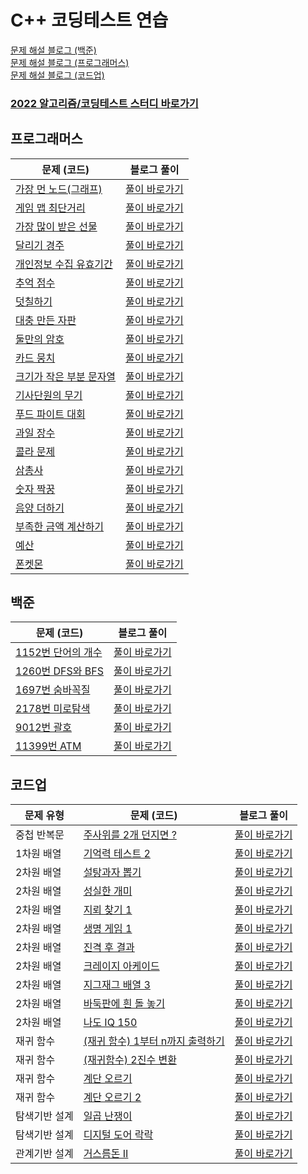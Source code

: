# C++ 코딩테스트 연습
[문제 해설 블로그 (백준)](https://deff-dev.tistory.com/category/%EC%BD%94%EB%94%A9%ED%85%8C%EC%8A%A4%ED%8A%B8/%EB%B0%B1%EC%A4%80)  <br/>
[문제 해설 블로그 (프로그래머스)](https://deff-dev.tistory.com/category/%EC%BD%94%EB%94%A9%ED%85%8C%EC%8A%A4%ED%8A%B8/%ED%94%84%EB%A1%9C%EA%B7%B8%EB%9E%98%EB%A8%B8%EC%8A%A4)  <br/>
[문제 해설 블로그 (코드업)](https://deff-dev.tistory.com/category/%EC%BD%94%EB%94%A9%ED%85%8C%EC%8A%A4%ED%8A%B8/%EC%BD%94%EB%93%9C%EC%97%85)  <br/>  
### [2022 알고리즘/코딩테스트 스터디 바로가기](https://github.com/JeongHPark/2022-Algorithm-Study/tree/jsd)  <br/>


## 프로그래머스
|문제 (코드)|블로그 풀이|
|----|----|
|[가장 먼 노드(그래프)](https://github.com/seungdo1234/CodingTestPractice/blob/main/Programmers/%EA%B7%B8%EB%9E%98%ED%94%84/%EA%B0%80%EC%9E%A5%20%EB%A8%BC%20%EB%85%B8%EB%93%9C.cpp)|[풀이 바로가기](https://github.com/seungdo1234/CodingTestPractice/tree/main/Programmers/%EA%B7%B8%EB%9E%98%ED%94%84)|
|[게임 맵 최단거리](https://github.com/seungdo1234/CodingTestPractice/blob/main/Programmers/%EA%B2%8C%EC%9E%84%20%EB%A7%B5%20%EC%B5%9C%EB%8B%A8%EA%B1%B0%EB%A6%AC/%EA%B2%8C%EC%9E%84%20%EB%A7%B5%20%EC%B5%9C%EB%8B%A8%EA%B1%B0%EB%A6%AC.cpp)|[풀이 바로가기](https://deff-dev.tistory.com/12)|
|[가장 많이 받은 선물](https://github.com/seungdo1234/CodingTestPractice/blob/main/Programmers/%EA%B0%80%EC%9E%A5%20%EB%A7%8E%EC%9D%B4%20%EB%B0%9B%EC%9D%80%20%EC%84%A0%EB%AC%BC/%EA%B0%80%EC%9E%A5%20%EB%A7%8E%EC%9D%B4%20%EB%B0%9B%EC%9D%80%20%EC%84%A0%EB%AC%BC.cpp)|[풀이 바로가기](https://deff-dev.tistory.com/18)|  
|[달리기 경주](https://github.com/seungdo1234/CodingTestPractice/blob/main/Programmers/%EB%8B%AC%EB%A6%AC%EA%B8%B0%20%EA%B2%BD%EC%A3%BC/%EB%8B%AC%EB%A6%AC%EA%B8%B0%20%EA%B2%BD%EC%A3%BC.cpp)|[풀이 바로가기](https://deff-dev.tistory.com/19)|  
|[개인정보 수집 유효기간](https://github.com/seungdo1234/CodingTestPractice/blob/main/Programmers/%EA%B0%9C%EC%9D%B8%EC%A0%95%EB%B3%B4%20%EC%88%98%EC%A7%91%20%EC%9C%A0%ED%9A%A8%EA%B8%B0%EA%B0%84/%EA%B0%9C%EC%9D%B8%EC%A0%95%EB%B3%B4%20%EC%88%98%EC%A7%91%20%EC%9C%A0%ED%9A%A8%EA%B8%B0%EA%B0%84.cpp) |[풀이 바로가기](https://deff-dev.tistory.com/22)|
|[추억 점수](https://github.com/seungdo1234/CodingTestPractice/blob/main/Programmers/%EC%B6%94%EC%96%B5%20%EC%A0%90%EC%88%98/%EC%B6%94%EC%96%B5%EC%A0%90%EC%88%98.cpp)|  [풀이 바로가기](https://deff-dev.tistory.com/23)|  
|[덧칠하기](https://github.com/seungdo1234/CodingTestPractice/blob/main/Programmers/%EB%8D%A7%EC%B9%A0%ED%95%98%EA%B8%B0/%EB%8D%A7%EC%B9%A0%ED%95%98%EA%B8%B0.cpp)  |[풀이 바로가기](https://deff-dev.tistory.com/24)| 
|[대충 만든 자판](https://github.com/seungdo1234/CodingTestPractice/blob/main/Programmers/%EB%8C%80%EC%B6%A9%20%EB%A7%8C%EB%93%A0%20%EC%9E%90%ED%8C%90/%EB%8C%80%EC%B6%A9%20%EB%A7%8C%EB%93%A0%20%EC%9E%90%ED%8C%90.cpp) | [풀이 바로가기](https://deff-dev.tistory.com/18) | 
|[둘만의 암호](https://github.com/seungdo1234/CodingTestPractice/blob/main/Programmers/%EB%91%98%EB%A7%8C%EC%9D%98%20%EC%95%94%ED%98%B8/%EB%91%98%EB%A7%8C%EC%9D%98%20%EC%95%94%ED%98%B8.cpp) | [풀이 바로가기](https://deff-dev.tistory.com/29) | 
|[카드 뭉치](https://github.com/seungdo1234/CodingTestPractice/blob/main/Programmers/%20%EC%B9%B4%EB%93%9C%20%EB%AD%89%EC%B9%98/%EC%B9%B4%EB%93%9C%20%EB%AD%89%EC%B9%98.cpp) | [풀이 바로가기](https://deff-dev.tistory.com/30) | 
|[크기가 작은 부분 문자열](https://github.com/seungdo1234/CodingTestPractice/blob/main/Programmers/%ED%81%AC%EA%B8%B0%EA%B0%80%20%EC%9E%91%EC%9D%80%20%EB%AC%B8%EC%9E%90%EC%97%B4/%ED%81%AC%EA%B8%B0%EA%B0%80%20%EC%9E%91%EC%9D%80%20%EB%AC%B8%EC%9E%90%EC%97%B4.cpp) | [풀이 바로가기](https://deff-dev.tistory.com/34) | 
|[기사단원의 무기](https://github.com/seungdo1234/CodingTestPractice/blob/main/Programmers/%EA%B8%B0%EC%82%AC%EB%8B%A8%EC%9B%90%EC%9D%98%20%EB%AC%B4%EA%B8%B0/%EA%B8%B0%EC%82%AC%EB%8B%A8%EC%9B%90%EC%9D%98%20%EB%AC%B4%EA%B8%B0.cpp) | [풀이 바로가기](https://deff-dev.tistory.com/35) | 
|[푸드 파이트 대회](https://github.com/seungdo1234/CodingTestPractice/blob/main/Programmers/%ED%91%B8%EB%93%9C%20%ED%8C%8C%EC%9D%B4%ED%8A%B8%20%EB%8C%80%ED%9A%8C/%ED%91%B8%EB%93%9C%20%ED%8C%8C%EC%9D%B4%ED%8A%B8%20%EB%8C%80%ED%9A%8C.cpp) | [풀이 바로가기](https://deff-dev.tistory.com/42) | 
|[과일 장수](https://github.com/seungdo1234/CodingTestPractice/blob/main/Programmers/%EA%B3%BC%EC%9D%BC%20%EC%9E%A5%EC%88%98/%EA%B3%BC%EC%9D%BC%20%EC%9E%A5%EC%88%98.cpp  ) | [풀이 바로가기](https://deff-dev.tistory.com/44) | 
|[콜라 문제](https://github.com/seungdo1234/CodingTestPractice/blob/main/Programmers/%EC%BD%9C%EB%9D%BC%20%EB%AC%B8%EC%A0%9C/%EC%BD%9C%EB%9D%BC%20%EB%AC%B8%EC%A0%9C.cpp) | [풀이 바로가기](https://deff-dev.tistory.com/46) | 
|[삼총사](https://github.com/seungdo1234/CodingTestPractice/blob/main/Programmers/%EC%82%BC%EC%B4%9D%EC%82%AC/%EC%82%BC%EC%B4%9D%EC%82%AC.cpp) | [풀이 바로가기](https://deff-dev.tistory.com/47) | 
|[숫자 짝꿍](https://github.com/seungdo1234/CodingTestPractice/blob/main/Programmers/%EC%88%AB%EC%9E%90%20%EC%A7%9D%EA%BF%8D/%EC%88%AB%EC%9E%90%20%EC%A7%9D%EA%BF%8D.cpp) | [풀이 바로가기](https://deff-dev.tistory.com/45) | 
|[음양 더하기](https://github.com/seungdo1234/CodingTestPractice/blob/main/Programmers/%EC%9D%8C%EC%96%91%20%EB%8D%94%ED%95%98%EA%B8%B0/%EC%9D%8C%EC%96%91%20%EB%8D%94%ED%95%98%EA%B8%B0.cpp) | [풀이 바로가기](https://deff-dev.tistory.com/49) | 
|[부족한 금액 계산하기](https://github.com/seungdo1234/CodingTestPractice/blob/main/Programmers/%EB%B6%80%EC%A1%B1%ED%95%9C%20%EA%B8%88%EC%95%A1%20%EA%B3%84%EC%82%B0%ED%95%98%EA%B8%B0/%EB%B6%80%EC%A1%B1%ED%95%9C%20%EA%B8%88%EC%95%A1%20%EA%B3%84%EC%82%B0%ED%95%98%EA%B8%B0.cpp) | [풀이 바로가기](https://deff-dev.tistory.com/112) | 
|[예산](https://github.com/seungdo1234/CodingTestPractice/blob/main/Programmers/%EC%98%88%EC%82%B0/%EC%98%88%EC%82%B0.cpp) | [풀이 바로가기](https://deff-dev.tistory.com82) | 
|[폰켓몬](https://github.com/seungdo1234/CodingTestPractice/blob/main/Programmers/%ED%8F%B0%EC%BC%93%EB%AA%AC/%ED%8F%B0%EC%BC%93%EB%AA%AC.cpp) | [풀이 바로가기](https://deff-dev.tistory.com82) | 

## 백준
|문제 (코드)|블로그 풀이|
|----|----|
|[1152번 단어의 개수](https://github.com/seungdo1234/CodingTestPractice/blob/main/Baekjoon/1152%EB%B2%88%20%EB%8B%A8%EC%96%B4%EC%9D%98%20%EA%B0%9C%EC%88%98/%EB%8B%A8%EC%96%B4%EC%9D%98%20%EA%B0%9C%EC%88%98.cpp)| [풀이 바로가기](https://deff-dev.tistory.com/11) | 
|[1260번 DFS와 BFS](https://github.com/seungdo1234/CodingTestPractice/blob/main/Baekjoon/1260%EB%B2%88%20DFS%EC%99%80%20BFS/DFS%EC%99%80%20BFS.cpp)|[풀이 바로가기](https://deff-dev.tistory.com/13)|  
|[1697번 숨바꼭질](https://github.com/seungdo1234/CodingTestPractice/blob/main/Baekjoon/1697%EB%B2%88%20%EC%88%A8%EB%B0%94%EA%BC%AD%EC%A7%88/1697%EB%B2%88%20%EC%88%A8%EB%B0%94%EA%BC%AD%EC%A7%88.cpp)| [풀이 바로가기](https://deff-dev.tistory.com/14)  |
|[2178번 미로탐색](https://github.com/seungdo1234/CodingTestPractice/blob/main/Baekjoon/2178%EB%B2%88%20%EB%AF%B8%EB%A1%9C%ED%83%90%EC%83%89/2178%EB%B2%88%20%EB%AF%B8%EB%A1%9C%ED%83%90%EC%83%89.cpp) |[풀이 바로가기](https://deff-dev.tistory.com/17)  |
|[9012번 괄호](https://github.com/seungdo1234/CodingTestPractice/blob/main/Baekjoon/9012%EB%B2%88%20%EA%B4%84%ED%98%B8/9012%EB%B2%88%20%EA%B4%84%ED%98%B8.cpp)  | [풀이 바로가기](https://deff-dev.tistory.com/16)  |
|[11399번 ATM](https://github.com/seungdo1234/CodingTestPractice/blob/main/Baekjoon/11399%EB%B2%88%20ATM/11399%EB%B2%88%20ATM.cpp)| [풀이 바로가기](https://deff-dev.tistory.com/15)|  




## 코드업
|문제 유형|문제 (코드)|블로그 풀이|
|----|----|----|
|중첩 반복문|[주사위를 2개 던지면 ?](https://github.com/seungdo1234/CodingTestPractice/blob/main/CodeUp/%EC%A4%91%EC%B2%A9%20%EB%B0%98%EB%B3%B5%EB%AC%B8/%EC%A3%BC%EC%82%AC%EC%9C%84%EB%A5%BC%202%EA%B0%9C%20%EB%8D%98%EC%A7%80%EB%A9%B4%3F.cpp)| [풀이 바로가기](https://deff-dev.tistory.com/59) | 
|1차원 배열|[기억력 테스트 2](https://github.com/seungdo1234/CodingTestPractice/blob/main/CodeUp/1%EC%B0%A8%EC%9B%90%20%EB%B0%B0%EC%97%B4/%EA%B8%B0%EC%96%B5%EB%A0%A5%20%ED%85%8C%EC%8A%A4%ED%8A%B8%202.cpp)| [풀이 바로가기](https://deff-dev.tistory.com/74) |
|2차원 배열|[설탕과자 뽑기](https://github.com/seungdo1234/CodingTestPractice/blob/main/CodeUp/2%EC%B0%A8%EC%9B%90%20%EB%B0%B0%EC%97%B4/%EC%84%A4%ED%83%95%EA%B3%BC%EC%9E%90%20%EB%BD%91%EA%B8%B0.cpp)| [풀이 바로가기](https://deff-dev.tistory.com/60) |
|2차원 배열|[성실한 개미](https://github.com/seungdo1234/CodingTestPractice/blob/main/CodeUp/2%EC%B0%A8%EC%9B%90%20%EB%B0%B0%EC%97%B4/%EC%84%B1%EC%8B%A4%ED%95%9C%20%EA%B0%9C%EB%AF%B8.cpp)| [풀이 바로가기](https://deff-dev.tistory.com/61) | 
|2차원 배열|[지뢰 찾기 1](https://github.com/seungdo1234/CodingTestPractice/blob/main/CodeUp/2%EC%B0%A8%EC%9B%90%20%EB%B0%B0%EC%97%B4/%EC%A7%80%EB%A2%B0%20%EC%B0%BE%EA%B8%B0%201.cpp)| [풀이 바로가기](https://deff-dev.tistory.com/64) | 
|2차원 배열|[생명 게임 1](https://github.com/seungdo1234/CodingTestPractice/blob/main/CodeUp/2%EC%B0%A8%EC%9B%90%20%EB%B0%B0%EC%97%B4/%EC%83%9D%EB%AA%85%20%EA%B2%8C%EC%9E%84%201.cpp)| [풀이 바로가기](https://deff-dev.tistory.com/65) | 
|2차원 배열|[진격 후 결과](https://github.com/seungdo1234/CodingTestPractice/blob/main/CodeUp/2%EC%B0%A8%EC%9B%90%20%EB%B0%B0%EC%97%B4/%EC%A7%84%EA%B2%A9%20%ED%9B%84%20%EA%B2%B0%EA%B3%BC.cpp)| [풀이 바로가기](https://deff-dev.tistory.com/66) | 
|2차원 배열|[크레이지 아케이드](https://github.com/seungdo1234/CodingTestPractice/blob/main/CodeUp/2%EC%B0%A8%EC%9B%90%20%EB%B0%B0%EC%97%B4/%ED%81%AC%EB%A0%88%EC%9D%B4%EC%A7%80%20%EC%95%84%EC%BC%80%EC%9D%B4%EB%93%9C.cpp)| [풀이 바로가기](https://deff-dev.tistory.com/67) | 
|2차원 배열|[지그재그 배열 3](https://github.com/seungdo1234/CodingTestPractice/blob/main/CodeUp/2%EC%B0%A8%EC%9B%90%20%EB%B0%B0%EC%97%B4/%EC%A7%80%EA%B7%B8%EC%9E%AC%EA%B7%B8%20%EB%B0%B0%EC%97%B4%203.cpp)| [풀이 바로가기](https://deff-dev.tistory.com/69) | 
|2차원 배열|[바둑판에 흰 돌 놓기](https://github.com/seungdo1234/CodingTestPractice/blob/main/CodeUp/2%EC%B0%A8%EC%9B%90%20%EB%B0%B0%EC%97%B4/%EB%B0%94%EB%91%91%ED%8C%90%EC%97%90%20%ED%9D%B0%20%EB%8F%8C%20%EB%86%93%EA%B8%B0.cpp)| [풀이 바로가기](https://deff-dev.tistory.com/71) | 
|2차원 배열|[나도 IQ 150](https://github.com/seungdo1234/CodingTestPractice/blob/main/CodeUp/2%EC%B0%A8%EC%9B%90%20%EB%B0%B0%EC%97%B4/%EB%82%98%EB%8F%84%20IQ%20150.cpp)| [풀이 바로가기](https://deff-dev.tistory.com/79) | 
|재귀 함수|[(재귀 함수) 1부터 n까지 출력하기](https://github.com/seungdo1234/CodingTestPractice/blob/main/CodeUp/%EC%9E%AC%EA%B7%80%20%ED%95%A8%EC%88%98/(%EC%9E%AC%EA%B7%80%20%ED%95%A8%EC%88%98)%201%EB%B6%80%ED%84%B0%20n%EA%B9%8C%EC%A7%80%20%EC%B6%9C%EB%A0%A5%ED%95%98%EA%B8%B0.cpp)| [풀이 바로가기](https://deff-dev.tistory.com/68) | 
|재귀 함수|[(재귀함수) 2진수 변환](https://github.com/seungdo1234/CodingTestPractice/blob/main/CodeUp/%EC%9E%AC%EA%B7%80%20%ED%95%A8%EC%88%98/(%EC%9E%AC%EA%B7%80%ED%95%A8%EC%88%98)%202%EC%A7%84%EC%88%98%20%EB%B3%80%ED%99%98.cpp)| [풀이 바로가기](https://deff-dev.tistory.com/77) | 
|재귀 함수|[계단 오르기](https://github.com/seungdo1234/CodingTestPractice/blob/main/CodeUp/%EC%9E%AC%EA%B7%80%20%ED%95%A8%EC%88%98/%EA%B3%84%EB%8B%A8%EC%98%A4%EB%A5%B4%EA%B8%B0.cpp)| [풀이 바로가기](https://deff-dev.tistory.com/73) | 
|재귀 함수|[계단 오르기 2](https://github.com/seungdo1234/CodingTestPractice/blob/main/CodeUp/%EC%9E%AC%EA%B7%80%20%ED%95%A8%EC%88%98/%EA%B3%84%EB%8B%A8%20%EC%98%A4%EB%A5%B4%EA%B8%B0%202.cpp)| [풀이 바로가기](https://deff-dev.tistory.com/75) | 
|탐색기반 설계|[일곱 난쟁이](https://github.com/seungdo1234/CodingTestPractice/blob/main/CodeUp/%ED%83%90%EC%83%89%EA%B8%B0%EB%B0%98%EC%84%A4%EA%B3%84/%EC%9D%BC%EA%B3%B1%20%EB%82%9C%EC%9F%81%EC%9D%B4.cpp)| [풀이 바로가기](https://deff-dev.tistory.com/70) | 
|탐색기반 설계|[디지털 도어 락락](https://github.com/seungdo1234/CodingTestPractice/blob/main/CodeUp/%ED%83%90%EC%83%89%EA%B8%B0%EB%B0%98%EC%84%A4%EA%B3%84/%EB%94%94%EC%A7%80%ED%84%B8%20%EB%8F%84%EC%96%B4%20%EB%9D%BD.cpp)| [풀이 바로가기](https://deff-dev.tistory.com/102) | 
|관계기반 설계|[거스름돈 II](https://github.com/seungdo1234/CodingTestPractice/blob/main/CodeUp/%EA%B4%80%EA%B3%84%EA%B8%B0%EB%B0%98%20%EC%84%A4%EA%B3%84/%EA%B1%B0%EC%8A%A4%EB%A6%84%EB%8F%88%20II.cpp)| [풀이 바로가기](https://deff-dev.tistory.com/72) | 



